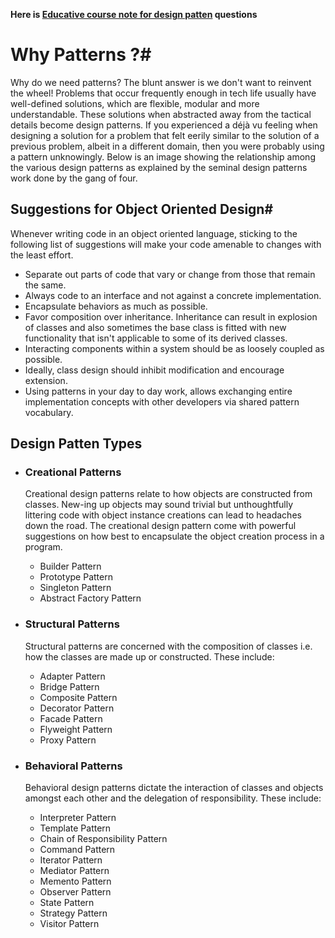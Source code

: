 **Here is [Educative course note for design patten](https://www.educative.io/courses/software-design-patterns-best-practices) questions**

# Why Patterns ?#

Why do we need patterns? The blunt answer is we don't want to reinvent the wheel! Problems that occur frequently enough in tech life usually have well-defined solutions, which are flexible, modular and more understandable. These solutions when abstracted away from the tactical details become design patterns. If you experienced a déjà vu feeling when designing a solution for a problem that felt eerily similar to the solution of a previous problem, albeit in a different domain, then you were probably using a pattern unknowingly.
Below is an image showing the relationship among the various design patterns as explained by the seminal design patterns work done by the gang of four.

##  Suggestions for Object Oriented Design#
Whenever writing code in an object oriented language, sticking to the following list of suggestions will make your code amenable to changes with the least effort.

* Separate out parts of code that vary or change from those that remain the same.
* Always code to an interface and not against a concrete implementation.
* Encapsulate behaviors as much as possible.
* Favor composition over inheritance. Inheritance can result in explosion of classes and also sometimes the base class is fitted with new functionality that isn't applicable to some of its derived classes.
* Interacting components within a system should be as loosely coupled as possible.
* Ideally, class design should inhibit modification and encourage extension.
* Using patterns in your day to day work, allows exchanging entire implementation concepts with other developers via shared pattern vocabulary.

## Design Patten Types ###
* ### Creational Patterns
  Creational design patterns relate to how objects are constructed from classes. New-ing up objects may sound trivial but unthoughtfully littering code with object instance creations can lead to headaches down the road. The creational design pattern come with powerful suggestions on how best to encapsulate the object creation process in a program.
  * Builder Pattern
  * Prototype Pattern
  * Singleton Pattern
  * Abstract Factory Pattern
* ### Structural Patterns
  Structural patterns are concerned with the composition of classes i.e. how the classes are made up or constructed. These include:
  * Adapter Pattern
  * Bridge Pattern
  * Composite Pattern
  * Decorator Pattern
  * Facade Pattern
  * Flyweight Pattern
  * Proxy Pattern

* ### Behavioral Patterns
  Behavioral design patterns dictate the interaction of classes and objects amongst each other and the delegation of responsibility. These include:
    * Interpreter Pattern
    * Template Pattern
    * Chain of Responsibility Pattern
    * Command Pattern
    * Iterator Pattern
    * Mediator Pattern
    * Memento Pattern
    * Observer Pattern
    * State Pattern
    * Strategy Pattern
    * Visitor Pattern
